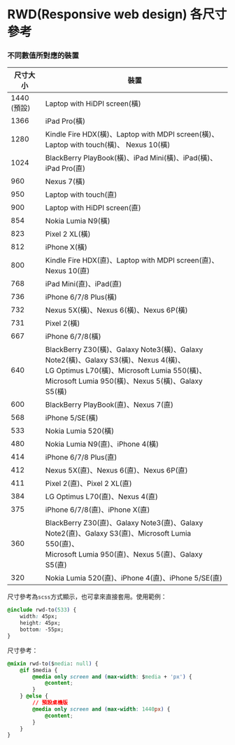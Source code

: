 # RWD(Responsive web design) 各尺寸參考

### 不同數值所對應的裝置

| 尺寸大小    | 裝置                                                                                                                                                                                     |
| ----------- | ---------------------------------------------------------------------------------------------------------------------------------------------------------------------------------------- |
| 1440 (預設) | Laptop with HiDPI screen(橫)                                                                                                                                                             |
| 1366        | iPad Pro(橫)                                                                                                                                                                             |
| 1280        | Kindle Fire HDX(橫)、Laptop with MDPI screen(橫)、Laptop with touch(橫)、 Nexus 10(橫)                                                                                                   |
| 1024        | BlackBerry PlayBook(橫)、iPad Mini(橫)、iPad(橫)、iPad Pro(直)                                                                                                                           |
| 960         | Nexus 7(橫)                                                                                                                                                                              |
| 950         | Laptop with touch(直)                                                                                                                                                                    |
| 900         | Laptop with HiDPI screen(直)                                                                                                                                                             |
| 854         | Nokia Lumia N9(橫)                                                                                                                                                                       |
| 823         | Pixel 2 XL(橫)                                                                                                                                                                           |
| 812         | iPhone X(橫)                                                                                                                                                                             |
| 800         | Kindle Fire HDX(直)、Laptop with MDPI screen(直)、Nexus 10(直)                                                                                                                           |
| 768         | iPad Mini(直)、iPad(直)                                                                                                                                                                  |
| 736         | iPhone 6/7/8 Plus(橫)                                                                                                                                                                    |
| 732         | Nexus 5X(橫)、Nexus 6(橫)、Nexus 6P(橫)                                                                                                                                                  |
| 731         | Pixel 2(橫)                                                                                                                                                                              |
| 667         | iPhone 6/7/8(橫)                                                                                                                                                                         |
| 640         | BlackBerry Z30(橫)、Galaxy Note3(橫)、Galaxy Note2(橫)、Galaxy S3(橫)、Nexus 4(橫)、<br>LG Optimus L70(橫)、Microsoft Lumia 550(橫)、Microsoft Lumia 950(橫)、Nexus 5(橫)、Galaxy S5(橫) |
| 600         | BlackBerry PlayBook(直)、Nexus 7(直)                                                                                                                                                     |
| 568         | iPhone 5/SE(橫)                                                                                                                                                                          |
| 533         | Nokia Lumia 520(橫)                                                                                                                                                                      |
| 480         | Nokia Lumia N9(直)、iPhone 4(橫)                                                                                                                                                         |
| 414         | iPhone 6/7/8 Plus(直)                                                                                                                                                                    |
| 412         | Nexus 5X(直)、Nexus 6(直)、Nexus 6P(直)                                                                                                                                                  |
| 411         | Pixel 2(直)、Pixel 2 XL(直)                                                                                                                                                              |
| 384         | LG Optimus L70(直)、Nexus 4(直)                                                                                                                                                          |
| 375         | iPhone 6/7/8(直)、iPhone X(直)                                                                                                                                                           |
| 360         | BlackBerry Z30(直)、Galaxy Note3(直)、Galaxy Note2(直)、Galaxy S3(直)、Microsoft Lumia 550(直)、<br>Microsoft Lumia 950(直)、Nexus 5(直)、Galaxy S5(直)                                  |
| 320         | Nokia Lumia 520(直)、iPhone 4(直)、iPhone 5/SE(直)                                                                                                                                       |

尺寸參考為`scss`方式顯示，也可拿來直接套用。使用範例：

```css
@include rwd-to(533) {
	width: 45px;
	height: 45px;
	bottom: -55px;
}
```

尺寸參考：

```css
@mixin rwd-to($media: null) {
	@if $media {
		@media only screen and (max-width: $media + 'px') {
			@content;
		}
	} @else {
		// 預設桌機版
		@media only screen and (max-width: 1440px) {
			@content;
		}
	}
}
```
